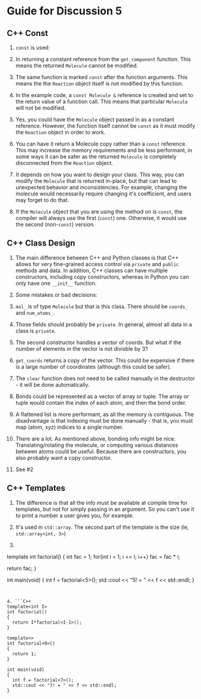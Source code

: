 Guide for Discussion 5
======================

C++ Const
---------

1. `const` is used:
  1. In returning a constant reference from the `get_component` function. This
     means the returned `Molecule` cannot be modified.
  2. The same function is marked `const` after the function arguments. This
     means the the `Reaction` object itself is not modified by this function.
  3. In the example code, a `const Molecule &` reference is created and
     set to the return value of a function call. This means that particular
     `Molecule` will not be modified.

2. Yes, you could have the `Molecule` object passed in as a constant
   reference. However, the function itself cannot be `const` as it must modify
   the `Reaction` object in order to work.

3. You can have it return a Molecule copy rather than a `const` reference. This
   may increase the memory requirements and be less performant, in some ways it
   can be safer as the returned `Molecule` is completely disconnected from the
   `Reaction` object.

4. It depends on how you want to design your class. This way, you can modify
   the `Molecule` that is returned in-place, but that can lead to unexpected
   behavior and inconsistencies. For example, changing the molecule would
   necessarily require changing it's coefficient, and users may forget to do that.

5. If the `Molecule` object that you are using the method on is `const`,
   the compiler will always use the first (`const`) one. Otherwise, it would
   use the second (non-`const`) version.


C++ Class Design
----------------

1. The main difference between C++ and Python classes is that C++ allows for
   very fine-grained access control via `private` and `public` methods and data.
   In addition, C++ classes can have multiple constructors, including copy
   constructors, whereas in Python you can only have one `__init__` function.

2. Some mistakes or bad decisions:

  1. `mol_` is of type `Molecule` but that is this class. There should be `coords_` and `num_atoms_`.

  2. Those fields should probably be `private`. In general, almost all data in a
     class is `private`.

  3. The second constructor handles a vector of coords. But what if the
     number of elements in the vector is not divisble by 3?

  4. `get_coords` returns a copy of the vector. This could be expensive if
     there is a large number of coordinates (although this could be safer).

  5. The `clear` function does not need to be called manually in the destructor - it
     will be done automatically.

3. Bonds could be represented as a vector of array or tuple. The array or tuple would contain the
   index of each atom, and then the bond order.

4. A flattened list is more performant, as all the memory is contiguous. The disadvantage is that
   indexing must be done manually - that is, you must map (atom, xyz) indices to a single number.

5. There are a lot. As mentioned above, bonding info might be nice. Translating/rotating the molecule,
   or computing various distances between atoms could be useful. Because there are constructors, you also
   probably want a copy constructor. 

6. See #2


C++ Templates
-------------

1. The difference is that all the info must be available at compile time for templates, but not for simply passing
   in an argument. So you can't use it to print a number a user gives you, for example.

2. It's used in `std::array`. The second part of the template is the size (ie, `std::array<int, 3>`)

3. ```C++
template<int I>
int factorial()
{
  int fac = 1;
  for(int i = 1; i <= I; i++)
    fac = fac * i;

  return fac;
}

int main(void)
{
  int f = factorial<5>();
  std::cout << "5! = " << f << std::endl;
}
```


4. ```C++
template<int I>
int factorial()
{
  return I*factorial<I-1>();
}

template<>
int factorial<0>()
{
  return 1;
}

int main(void)
{
  int f = factorial<7>();
  std::cout << "7! = " << f << std::endl;
}
```
